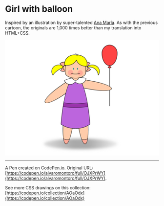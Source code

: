 # Girl with balloon

Inspired by an illustration by super-talented [Ana María](https://twitter.com/amethyste_ana). As with the previous cartoon, the originals are 1,000 times better than my translation into HTML+CSS.

![Cartoon of a girl with a balloon](https://github.com/alvaromontoro/CSS-Illustrations/blob/master/illustrations/cartoons/girl-with-balloon/girl-with-baloon.png?raw=true)

---

A Pen created on CodePen.io. Original URL: [https://codepen.io/alvaromontoro/full/OJXPrWY](https://codepen.io/alvaromontoro/full/OJXPrWY).

See more CSS drawings on this collection: [https://codepen.io/collection/AOaOdx](https://codepen.io/collection/AOaOdx)

